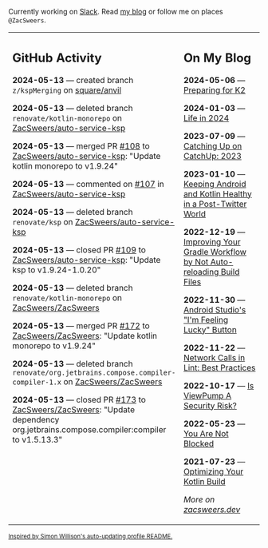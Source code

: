 Currently working on [Slack](https://slack.com/). Read [my blog](https://zacsweers.dev/) or follow me on places `@ZacSweers`.

<table><tr><td valign="top" width="60%">

## GitHub Activity
<!-- githubActivity starts -->
**2024-05-13** — created branch `z/kspMerging` on [square/anvil](https://github.com/square/anvil)

**2024-05-13** — deleted branch `renovate/kotlin-monorepo` on [ZacSweers/auto-service-ksp](https://github.com/ZacSweers/auto-service-ksp)

**2024-05-13** — merged PR [#108](https://github.com/ZacSweers/auto-service-ksp/pull/108) to [ZacSweers/auto-service-ksp](https://github.com/ZacSweers/auto-service-ksp): "Update kotlin monorepo to v1.9.24"

**2024-05-13** — commented on [#107](https://github.com/ZacSweers/auto-service-ksp/pull/107#issuecomment-2108679415) in [ZacSweers/auto-service-ksp](https://github.com/ZacSweers/auto-service-ksp)

**2024-05-13** — deleted branch `renovate/ksp` on [ZacSweers/auto-service-ksp](https://github.com/ZacSweers/auto-service-ksp)

**2024-05-13** — closed PR [#109](https://github.com/ZacSweers/auto-service-ksp/pull/109) to [ZacSweers/auto-service-ksp](https://github.com/ZacSweers/auto-service-ksp): "Update ksp to v1.9.24-1.0.20"

**2024-05-13** — deleted branch `renovate/kotlin-monorepo` on [ZacSweers/ZacSweers](https://github.com/ZacSweers/ZacSweers)

**2024-05-13** — merged PR [#172](https://github.com/ZacSweers/ZacSweers/pull/172) to [ZacSweers/ZacSweers](https://github.com/ZacSweers/ZacSweers): "Update kotlin monorepo to v1.9.24"

**2024-05-13** — deleted branch `renovate/org.jetbrains.compose.compiler-compiler-1.x` on [ZacSweers/ZacSweers](https://github.com/ZacSweers/ZacSweers)

**2024-05-13** — closed PR [#173](https://github.com/ZacSweers/ZacSweers/pull/173) to [ZacSweers/ZacSweers](https://github.com/ZacSweers/ZacSweers): "Update dependency org.jetbrains.compose.compiler:compiler to v1.5.13.3"
<!-- githubActivity ends -->
</td><td valign="top" width="40%">

## On My Blog
<!-- blog starts -->
**2024-05-06** — [Preparing for K2](https://www.zacsweers.dev/preparing-for-k2/)

**2024-01-03** — [Life in 2024](https://www.zacsweers.dev/life-in-2024/)

**2023-07-09** — [Catching Up on CatchUp: 2023](https://www.zacsweers.dev/catching-up-on-catchup-2023/)

**2023-01-10** — [Keeping Android and Kotlin Healthy in a Post-Twitter World](https://www.zacsweers.dev/keeping-android-healthy/)

**2022-12-19** — [Improving Your Gradle Workflow by Not Auto-reloading Build Files](https://www.zacsweers.dev/improving-your-workflow-by-not-auto-reloading-build-files/)

**2022-11-30** — [Android Studio's "I'm Feeling Lucky" Button](https://www.zacsweers.dev/android-studios-im-feeling-lucky-button/)

**2022-11-22** — [Network Calls in Lint: Best Practices](https://www.zacsweers.dev/network-calls-in-lint-best-practices/)

**2022-10-17** — [Is ViewPump A Security Risk?](https://www.zacsweers.dev/is-viewpump-a-security-risk/)

**2022-05-23** — [You Are Not Blocked](https://www.zacsweers.dev/you-are-not-blocked/)

**2021-07-23** — [Optimizing Your Kotlin Build](https://www.zacsweers.dev/optimizing-your-kotlin-build/)
<!-- blog ends -->
_More on [zacsweers.dev](https://zacsweers.dev/)_
</td></tr></table>

<sub><a href="https://simonwillison.net/2020/Jul/10/self-updating-profile-readme/">Inspired by Simon Willison's auto-updating profile README.</a></sub>